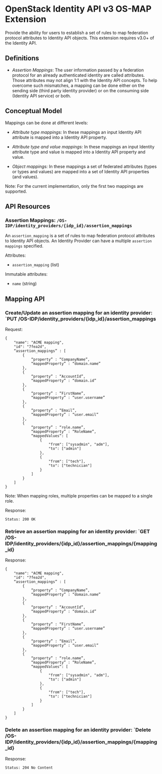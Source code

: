 OpenStack Identity API v3 OS-MAP Extension
==========================================

Provide the ability for users to establish a set of rules to map federation
protocol attributes to Identity API objects. This extension requires v3.0+ of
the Identity API.

Definitions
-----------

- *Assertion Mappings*: The user information passed by a federation protocol
  for an already authenticated identity are called attributes. Those attributes
  may not align 1:1 with the Identity API concepts. To help overcome such
  mismatches, a mapping can be done either on the sending side (third party
  identity provider) or on the consuming side (Identity API service) or both.

Conceptual Model
-----------------------

Mappings can be done at different levels:

- *Attribute type mappings:* In these mappings an input Identity API attribute is
  mapped into a Identity API property.

- *Attribute type and value mappings:* In these mappings an input Identity
  attribute type and value is mapped into a Identity API property and value.

- *Object mappings:* In these mappings a set of federated attributes (types or
  types and values) are mapped into a set of Identity API properties (and values).

Note: For the current implementation, only the first two mappings are supported.

API Resources
-------------

### Assertion Mappings: `/OS-IDP/identity_providers/{idp_id}/assertion_mappings`

An `assertion_mapping` is a set of rules to map federation protocol
attributes to Identity API objects. An Identity Provider can have a multiple
`assertion mappings` specified.

Attributes:

- `assertion_mapping` (list)

Immutable attributes:

- `name` (string)

Mapping API
-----------

### Create/Update an assertion mapping for an identity provider: `PUT /OS-IDP/identity_providers/{idp_id}/assertion_mappings

Request:

    {
        "name": "ACME mapping",
        "id": "7fea2d",
        “assertion_mappings” : [
            {
                “property” : “CompanyName”,
                “mappedProperty” : “domain.name”
            },
            {
                “property” : “AccountId”,
                “mappedProperty” : “domain.id”
            },
            {
                “property” : “FirstName”,
                “mappedProperty” : “user.username”
            },
            {
                “property” : “Email”,
                “mappedProperty” : “user.email”
            },
            {
                “property” : “role.name”,
                “mappedProperty” : “RoleName”,
                “mappedValues“: [
                    {
                        "from": ["sysadmin", "adm"],
                        "to": ["admin"]
                    },
                    {
                        "from": ["tech"],
                        "to": ["technician"]
                    }
                ]
            }
        ]
    }

Note: When mapping roles, multiple properties can be mapped to a single role.

Response:

    Status: 200 OK

### Retrieve an assertion mapping for an identity provider: `GET /OS-IDP/identity_providers/{idp_id}/assertion_mappings/{mapping_id}

Response:

    {
        "name": "ACME mapping",
        "id": "7fea2d",
        “assertion_mappings” : [
            {
                “property” : “CompanyName”,
                “mappedProperty” : “domain.name”
            },
            {
                “property” : “AccountId”,
                “mappedProperty” : “domain.id”
            },
            {
                “property” : “FirstName”,
                “mappedProperty” : “user.username”
            },
            {
                “property” : “Email”,
                “mappedProperty” : “user.email”
            },
            {
                “property” : “role.name”,
                “mappedProperty” : “RoleName”,
                “mappedValues“: [
                    {
                        "from": ["sysadmin", "adm"],
                        "to": ["admin"]
                    },
                    {
                        "from": ["tech"],
                        "to": ["technician"]
                    }
                ]
            }
        ]
    }


### Delete an assertion mapping for an identity provider: `Delete /OS-IDP/identity_providers/{idp_id}/assertion_mappings/{mapping_id}

Response:

    Status: 204 No Content
